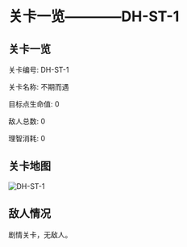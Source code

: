 # 关卡一览————DH-ST-1


## 关卡一览

关卡编号: DH-ST-1

关卡名称: 不期而遇

目标点生命值: 0

敌人总数: 0

理智消耗: 0


## 关卡地图
![DH-ST-1](./oprMap/DH-ST-1.png)

## 敌人情况

剧情关卡，无敌人。

